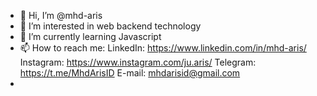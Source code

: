 - 👋 Hi, I’m @mhd-aris
- 👀 I’m interested in web backend technology
- 🌱 I’m currently learning Javascript 
- 📫 How to reach me:
        LinkedIn: https://www.linkedin.com/in/mhd-aris/
        Instagram: https://www.instagram.com/ju.aris/
        Telegram: https://t.me/MhdArisID
        E-mail: mhdarisid@gmail.com
- 

<!---
mhd-aris/mhd-aris is a ✨ special ✨ repository because its `README.md` (this file) appears on your GitHub profile.
You can click the Preview link to take a look at your changes.
--->
